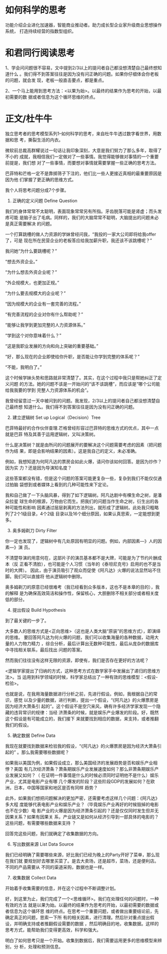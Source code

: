 # 如何科学的思考

功能介绍企业进化加速器，智能商业推动者。助力成长型企业家升级商业思想操作系统，
打造持续经营的指数型组织。

# 和君同行阅读思考

1、学会问问题很不容易，文中提到2/3以上的提问者自己都没想清楚自己最终想知道什么
。我们得不到答案往往是因为没有问正确的问题。如果你仔细体会你老板的问题，就会发
现，老板一般直击要点，都是重点。

2、一个马上能用到思考方法：<以果为始>。以最终的结果作为思考的开始，以最初需要的数
据或者信息为这个循环思维的终点。


# 正文/杜牛牛

独立思考者的思考模型系列1–如何科学的思考，来自杜牛牛透过数字看世界，用数据和思
考，撕裂生活的内衣。

微软前总裁高群耀说过一句话让我印象深刻，大意是我们努力了那么多年，取得了不小的
成就，我相信我们一定做对了一些事情。我觉得能够做对事情的一个重要前提是，我们想
对了一些事情，而要想对事情就需要掌握一些正确的思考方法。

巴菲特和芒格一定不是靠掷筛子下注的，他们比一些人更接近真相的最重要原因是因为他
们掌握了更正确的思维方式。

我个人将思考问题分成7个步骤。

1. 正确的定义问题 Define Question

我们的身体常常不太聪明，表面现象常常另有所指。牙齿脱落可能是肾虚；而头发疼可能
是脑子出了毛病。同样的，我们的大脑常常不聪明，大脑提出的问题未必是真正需要解决
的问题。

一个打算跳槽的做人力资源的学妹曾经问我，“我投的一家大公司即将给我offer了，可是
现在所在民营企业的老板答应给我加薪升职，我还该不该跳槽呢？”

我问她“为什么要跳槽呢？”

“想去外资企业。”

“为什么想去外资企业呢？”

“外企规模大，也更加正规。”

“为什么要去规模大的企业呢？”

“因为规模大的企业有一套完善的流程。”

“有完善流程的企业对你有什么帮助呢？”

“能够让我学到更加完整的人力资源体系。”

“学到这个对你意味着什么？”

“这是我职业发展的方向和向上突破的重要基础。”

“好，那么现在的企业即使给你升职，是否能让你学到完整的体系呢？”

“不能，我明白了。”

这个时候学妹头势和思路就非常清楚了。其实，在这个过程中我只是帮她纠正了定义问题
的方法。她的问题不该是一开始问的“该不该跳槽”，而应该是“哪个公司能给我我要的学到
完整人力资源体系的机会”。

我曾经留意过一天中被问到的问题。我发现，2/3以上的提问者自己都没想清楚自己最终想
知道什么。我们得不到答案往往是因为没有问正确的问题。

2. 建立逻辑树 Set up Logical（Decision）Tree

巴菲特最好的合作伙伴查理.芒格曾经形容过巴菲特的思维方式的优点，其中一点就是巴菲
特及其善于运用逻辑树，又叫决策树。

什么是决策树？就是由所问的问题展开的要解决这个问题需要考虑的因素（把问题作为结
果，即是会影响结果的因素）。这是我自己的定义，未必准确。

例如，我想知道为何阿凡达的票房会如此火爆，请问你该如何回答。是因为炒作？因为实
力？还是因为导演知名度？

这些答案都没有错，但是这个问题的答案可能更复杂一些，复杂到我们不能仅仅通过拍脑
袋想到或者媒体上看到的几种可能性来下定论。

我和自己做了一下头脑风暴，得到了如下逻辑树。阿凡达剧中有棵生命之树，是潘朵拉星
球生命的根源，万物由它而生。把我们的问题当作生命之树，衍生出的各种可能性和影响
因素通过层层剥离的方法列出，就形成了逻辑树。此处我只粗略列了2个1级目录，4个2级
目录以及16个细分原因，如果认真思索，一定能想到更多。

3. 奥多姆剃刀 Dirty Filter

你一定也发现了，逻辑树中有几处原因有明显的问题。例如，内部因素—》人的因素—》演
员。

不清楚导演的用意何在，这部片子的演员基本都不是大牌，可能是为了节约片酬成本（反
正看不清脸），也可能是个人习惯（当年的《泰坦尼克号》启用的也不是当时的大牌）。
因此，由于演员吸引了观众而促使《阿凡达》火爆的说法显然站不住脚。我们可以直接将
他从逻辑树中删除。

奥多姆剃刀的原意已经很难考（我已经看到众多版本，这也不是本章的目的），我的解释
是为确保高效简洁和操作性，保留核心，大胆删除不相关部分或者相关度低的部分。

4. 提出假设 Build Hypothesis

到了最关键的一步了。

大多数人的思维方式是<正向思维>（这也是人类大脑“原装”的思维方式），即演绎的思维。
要回答阿凡达为何火爆的问题，我们可以收集海量的各种数据，动用大量的人力物力精力
，综合分析，最后计算出无数种可能性，最后从庞杂的数据库中寻找相关联系，最后找出
问题的答案。

然而我们往往没有这样无限的资源，即使有，我们是否存在更好的方法呢？

<逻辑学家提出了归纳的方式，这种思考方式在数学家手中发展出了递归的思维方法>。当
运用到科学领域的时候，科学家总结出了一种有效的思维模型：<假设-检验>。

也就是说，在我用海量数据进行分析之前，先进行假设。例如，我根据自己的常识，感觉
以及少量的数据，进行判断，提出一个假设，“《阿凡达》的火爆票房是因为经济大萧条引
起的”。这个假设不是空穴来风，确有许多经济学家发现一个隐藏的违背常识的规律：当经
济萧条的时候，就是娱乐产业爆发的阶段。好，既然这个假设是有可能成立的，我们接下
来就要找到相应的数据，来支持，或者推翻我们的假设。

5. 确定数据 Define Data

我现在就要找到数据来检验我的假设，“《阿凡达》的火爆票房是因为经济大萧条引起的”
。那么我需要哪些数据呢？

如果我以美国为例，如果假设成立，那么美国经济的发展趋势是否和娱乐产业相悖？美国
有几次经济萧条？萧条期娱乐产业发展速度如何？那么非萧条期娱乐产业发展又如何？（
在证明一件事情是什么的时候必须同时证明他不是什么）娱乐产业，尤其是电影产业有哪
几个爆发的阶段？这些阶段GDP的发展如何？在欧洲，日本，中国等国家和地区是否有同样
趋势？

此外，如果我们想把问题解决的更加严密，还需要考虑这样几个问题：《阿凡达》多大程
度能够代表电影产业和娱乐产业？（毕竟娱乐产业再好的时候毁掉的电影也不在少数）电
影产业的火爆是因为经济萧条引起的？还是仅仅同时发生但并无因果关系？如果有因果关
系，产业链又是如何从经济引导到一部具体的电影的？这些问题，有需要哪些数据来支持
？

回答完这些问题，我们就确定了收集数据的方向。

6. 写出数据来源 List Data Source

我们已经明确了需要哪些来源，好比我们已经为晚上的Party开好了菜单，那么现在我们就
要规划好去哪里买菜了。是去大卖场，还是超市，菜场，还是便利店。不同的产品需要从
不同的渠道采购，数据也是一样。

7. 收集数据 Collect Data

开始着手收集需要的信息，并在这个过程中不断调整计划。

好，到这里为止，我们完成了一个<思维循环>。我们在处理任何的问题时，一种有效的方法
就是以果为始。以最终的结果作为思考的开始，以最初需要的数据或者信息为这个循环思
维的终点。在思考一个重要问题，或者做出重要结论前，先确定真正的问题，思索一下所
有的相关因素，进行清理。然后针对重点提出假设，并明确支持或者推翻假设需要的数据
，然后明确目的地，收集数据。这样的思考方式，能帮助我们变得更高效，科学和强大。 

明白了如何思考只是一个开始。收集到数据后，我们需要运用更多的思维模型来辨别，分
析，处理和预测信息。 


